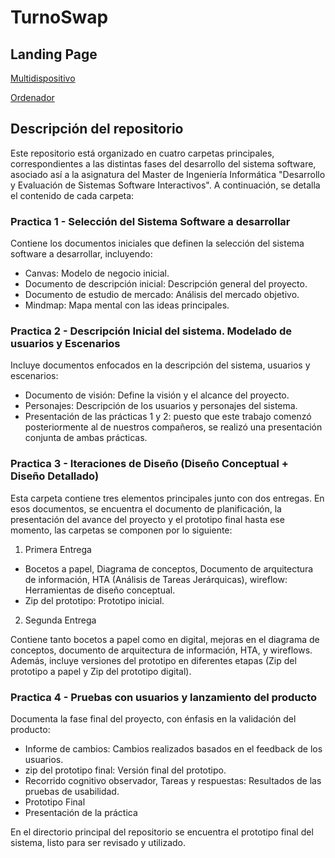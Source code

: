 # TurnoSwap
## Landing Page
[Multidispositivo](https://preview.webflow.com/preview/turnoswap?utm_medium=preview_link&utm_source=designer&utm_content=turnoswap&preview=372ff713660b39d67551856d74401036&locale=en&pageId=65c89d6ec128cd5330b6e4ec&workflow=preview)

[Ordenador](https://turnoswap.webflow.io/)
## Descripción del repositorio

Este repositorio está organizado en cuatro carpetas principales, correspondientes a las distintas fases del desarrollo del sistema software, asociado así a la asignatura del Master de Ingeniería Informática "Desarrollo y Evaluación de Sistemas Software Interactivos". A continuación, se detalla el contenido de cada carpeta:

### Practica 1 - Selección del Sistema Software a desarrollar
Contiene los documentos iniciales que definen la selección del sistema software a desarrollar, incluyendo:

- Canvas: Modelo de negocio inicial.
- Documento de descripción inicial: Descripción general del proyecto.
- Documento de estudio de mercado: Análisis del mercado objetivo.
- Mindmap: Mapa mental con las ideas principales.

### Practica 2 - Descripción Inicial del sistema. Modelado de usuarios y Escenarios
Incluye documentos enfocados en la descripción del sistema, usuarios y escenarios:

- Documento de visión: Define la visión y el alcance del proyecto.
- Personajes: Descripción de los usuarios y personajes del sistema.
- Presentación de las prácticas 1 y 2: puesto que este trabajo comenzó posteriormente al de nuestros compañeros, se realizó una presentación conjunta de ambas prácticas.

### Practica 3 - Iteraciones de Diseño (Diseño Conceptual + Diseño Detallado)
Esta carpeta contiene tres elementos principales junto con dos entregas. En esos documentos, se encuentra el documento de planificación, la presentación del avance del proyecto y el prototipo final hasta ese momento, las carpetas se componen por lo siguiente:

1. Primera Entrega
- Bocetos a papel, Diagrama de conceptos, Documento de arquitectura de información, HTA (Análisis de Tareas Jerárquicas), wireflow: Herramientas de diseño conceptual.
- Zip del prototipo: Prototipo inicial.
2. Segunda Entrega

Contiene tanto bocetos a papel como en digital, mejoras en el diagrama de conceptos, documento de arquitectura de información, HTA, y wireflows. Además, incluye versiones del prototipo en diferentes etapas (Zip del prototipo a papel y Zip del prototipo digital).

### Practica 4 - Pruebas con usuarios y lanzamiento del producto
Documenta la fase final del proyecto, con énfasis en la validación del producto:

- Informe de cambios: Cambios realizados basados en el feedback de los usuarios.
- zip del prototipo final: Versión final del prototipo.
- Recorrido cognitivo observador, Tareas y respuestas: Resultados de las pruebas de usabilidad.
- Prototipo Final
- Presentación de la práctica

En el directorio principal del repositorio se encuentra el prototipo final del sistema, listo para ser revisado y utilizado.
